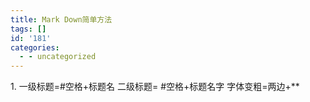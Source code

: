 ```yaml
---
title: Mark Down简单方法
tags: []
id: '181'
categories:
  - - uncategorized
---
```


1\. 一级标题=#空格+标题名 二级标题= #空格+标题名字 字体变粗=两边+\*\*